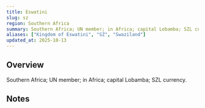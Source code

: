 ```yaml
---
title: Eswatini
slug: sz
region: Southern Africa
summary: Southern Africa; UN member; in Africa; capital Lobamba; SZL currency.
aliases: ["Kingdom of Eswatini", "SZ", "Swaziland"]
updated_at: 2025-10-13
---
```


## Overview

Southern Africa; UN member; in Africa; capital Lobamba; SZL currency.

## Notes

<!-- Add your first note below -->
